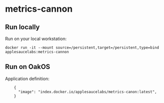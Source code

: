 # metrics-cannon

## Run locally
Run on your local workstation:
```
docker run -it --mount source=/persistent,target=/persistent,type=bind applesaucelabs:metrics-cannon
```

## Run on OakOS
Application definition:

```
    {
      "image": "index.docker.io/applesaucelabs/metrics-canon:latest",
    }
```
